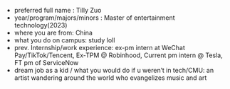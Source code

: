 -   preferred full name : Tilly Zuo
-   year/program/majors/minors : Master of entertainment technology(2023)
-   where you are from: China
-   what you do on campus: study loll
-   prev. Internship/work experience: ex-pm intern at WeChat Pay/TikTok/Tencent, Ex-TPM @ Robinhood, Current pm intern @ Tesla, FT pm of ServiceNow
-   dream job as a kid / what you would do if u weren’t in tech/CMU: an artist wandering around the world who evangelizes music and art